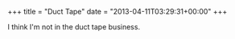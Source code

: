 +++
title = "Duct Tape"
date = "2013-04-11T03:29:31+00:00"
+++

I think I'm not in the duct tape business.
			